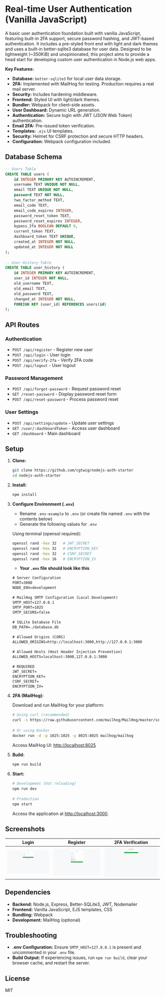 # Real-time User Authentication (Vanilla JavaScript)

A basic user authentication foundation built with vanilla JavaScript, featuring built-in 2FA support, secure password hashing, and JWT-based authentication. It includes a pre-styled front end with light and dark themes and uses a built-in better-sqlite3 database for user data. Designed to be lightweight (~350KiB) and unopinionated, this project aims to provide a head start for developing custom user authentication in Node.js web apps.

**Key Features:**

*   **Database:** `better-sqlite3` for local user data storage.
*   **2FA:** Implemented with MailHog for testing. Production requires a real mail server.
*   **Security:** Includes hardening middleware.
*   **Frontend:** Styled UI with light/dark themes.
*   **Bundler:** Webpack for client-side assets.
*   **User Dashboard:** Dynamic URL generation.
*   **Authentication:** Secure login with JWT (JSON Web Token) authentication.
*   **Email 2FA:** Pre-issued token verification.
*   **Templates:** `.ejs` UI templates.
*   **Security:** Helmet for CSRF protection and secure HTTP headers.
*   **Configuration:** Webpack configuration included.

## Database Schema

```sql
-- Users Table
CREATE TABLE users (
    id INTEGER PRIMARY KEY AUTOINCREMENT,
    username TEXT UNIQUE NOT NULL,
    email TEXT UNIQUE NOT NULL,
    password TEXT NOT NULL,
    two_factor_method TEXT,
    email_code TEXT,
    email_code_expires INTEGER,
    password_reset_token TEXT,
    password_reset_expires INTEGER,
    bypass_2fa BOOLEAN DEFAULT 0,
    current_token TEXT,
    dashboard_token TEXT UNIQUE,
    created_at INTEGER NOT NULL,
    updated_at INTEGER NOT NULL
);

-- User History Table
CREATE TABLE user_history (
    id INTEGER PRIMARY KEY AUTOINCREMENT,
    user_id INTEGER NOT NULL,
    old_username TEXT,
    old_email TEXT,
    old_password TEXT,
    changed_at INTEGER NOT NULL,
    FOREIGN KEY (user_id) REFERENCES users(id)
);
```

## API Routes

### Authentication
- `POST /api/register` - Register new user
- `POST /api/login` - User login
- `POST /api/verify-2fa` - Verify 2FA code
- `POST /api/logout` - User logout

### Password Management
- `POST /api/forgot-password` - Request password reset
- `GET /reset-password` - Display password reset form
- `POST /api/reset-password` - Process password reset

### User Settings
- `POST /api/settings/update` - Update user settings
- `GET /user/:dashboardToken` - Access user dashboard
- `GET /dashboard` - Main dashboard

## Setup

1.  **Clone:**
    ```bash
    git clone https://github.com/cgtwig/nodejs-auth-starter
    cd nodejs-auth-starter
    ```

2.  **Install:**
    ```bash
    npm install
    ```

3.  **Configure Environment (`.env`)**

    *  Rename `.env-example` to `.env` (or create file named `.env` with the contents below)
    *  Generate the following values for `.env`

    Using terminal (openssl required):  
    ```bash
    openssl rand -hex 32   # JWT_SECRET
    openssl rand -hex 32   # ENCRYPTION_KEY
    openssl rand -hex 32   # CSRF_SECRET
    openssl rand -hex 16   # ENCRYPTION_IV
    ```

    *   **Your `.env` file should look like this**

    ```env
    # Server Configuration
    PORT=3000
    NODE_ENV=development
    
    # MailHog SMTP Configuration (Local Development)
    SMTP_HOST=127.0.0.1
    SMTP_PORT=1025
    SMTP_SECURE=false

    # SQLite Database File
    DB_PATH=./database.db

    # Allowed Origins (CORS)
    ALLOWED_ORIGINS=http://localhost:3000,http://127.0.0.1:3000

    # Allowed Hosts (Host Header Injection Prevention)
    ALLOWED_HOSTS=localhost:3000,127.0.0.1:3000

    # REQUIRED
    JWT_SECRET=
    ENCRYPTION_KEY=
    CSRF_SECRET=
    ENCRYPTION_IV=
    ```

4.  **2FA (MailHog):**

    Download and run MailHog for your platform:
    ```bash
    # Using curl (recommended)
    curl -s https://raw.githubusercontent.com/mailhog/MailHog/master/scripts/install.sh | sh

    # Or using Docker
    docker run -d -p 1025:1025 -p 8025:8025 mailhog/mailhog
    ```

    Access MailHog UI: [http://localhost:8025](http://localhost:8025)

5.  **Build:**
    ```bash
    npm run build
    ```

6.  **Start:**
    ```bash
    # Development (hot reloading)
    npm run dev

    # Production
    npm start
    ```

    Access the application at [http://localhost:3000](http://localhost:3000).

## Screenshots

| Login | Register | 2FA Verification |
|-------|----------|------------------|
| ![login-ss.png](images/login-ss.png) | ![register-ss.png](images/register-ss.png) | ![2fa-ss.png](images/2fa-ss.png) |

## Dependencies

*   **Backend:** Node.js, Express, Better-SQLite3, JWT, Nodemailer
*   **Frontend:** Vanilla JavaScript, EJS templates, CSS
*   **Bundling:** Webpack
*   **Development:** MailHog (optional)

## Troubleshooting

*   **.env Configuration:** Ensure `SMTP_HOST=127.0.0.1` is present and uncommented in your `.env` file.
*   **Build Output:** If experiencing issues, run `npm run build`, clear your browser cache, and restart the server.

## License

MIT
